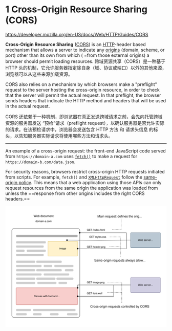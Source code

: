 
# 1 Cross-Origin Resource Sharing (CORS)

https://developer.mozilla.org/en-US/docs/Web/HTTP/Guides/CORS

**Cross-Origin Resource Sharing** ([CORS](https://developer.mozilla.org/en-US/docs/Glossary/CORS)) is an [HTTP](https://developer.mozilla.org/en-US/docs/Glossary/HTTP)-header based mechanism that allows a server to indicate any [origins](https://developer.mozilla.org/en-US/docs/Glossary/Origin) (domain, scheme, or port) other than its own from which ( =from those external origins) a browser should permit loading resources. 
跨域资源共享（CORS）是一种基于 HTTP 头的机制，它允许服务器指定除自身（域、协议或端口）以外的其他来源，浏览器可以从这些来源加载资源。


CORS also relies on a mechanism by which browsers make a "preflight" request to the server hosting the cross-origin resource, in order to check that the server will permit the actual request. In that preflight, the browser sends headers that indicate the HTTP method and headers that will be used in the actual request.

CORS 还依赖于一种机制，即浏览器在真正发送跨域请求之前，会先向托管跨域资源的服务器发送 “预检”请求（preflight request），以确认服务器是否允许实际的请求。在该预检请求中，浏览器会发送包含 HTTP 方法 和 请求头信息 的标头，以告知服务器实际请求将使用哪些方法和请求头。


---

An example of a cross-origin request: the front-end JavaScript code served from `https://domain-a.com` uses [`fetch()`](https://developer.mozilla.org/en-US/docs/Web/API/Window/fetch "fetch()") to make a request for `https://domain-b.com/data.json`.

For security reasons, browsers restrict cross-origin HTTP requests initiated from scripts. For example, `fetch()` and [`XMLHttpRequest`](https://developer.mozilla.org/en-US/docs/Web/API/XMLHttpRequest) follow the [same-origin policy](https://developer.mozilla.org/en-US/docs/Web/Security/Same-origin_policy). This means that a web application using those APIs can only request resources from the same origin the application was loaded from unless the ==response from other origins includes the right CORS headers.==



![](image/fetching-page-cors.svg)






